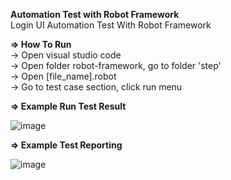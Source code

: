 **Automation Test with Robot Framework**
<br> Login UI Automation Test With Robot Framework

**=> How To Run**
<br> -> Open visual studio code 
<br> -> Open folder robot-framework, go to folder 'step'
<br> -> Open [file_name].robot
<br> -> Go to test case section, click run menu

**=> Example Run Test Result**

![image](https://github.com/tegarmuhammad3775/robot-framework/assets/23182414/055b88e1-4b8d-404a-9487-2cd13b786894)

**=> Example Test Reporting**

![image](https://github.com/tegarmuhammad3775/robot-framework/assets/23182414/fce40c52-5e26-4b80-9691-d3195f4671f0)


